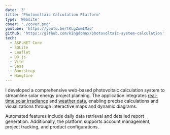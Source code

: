 ```yaml
---
date: '3'
title: 'Photovoltaic Calculation Platform'
type: 'Website'
cover: './cover.png'
youtube: 'https://youtu.be/tKLgZwmIMao'
github: 'https://github.com/kingdomax/photovoltaic-system-calculation'
tech:
  - ASP.NET Core
  - SQLite
  - Leaflet
  - D3.js
  - Vite
  - Sass
  - Bootstrap
  - Hangfire
---
```


I developed a comprehensive web-based photovoltaic calculation system to streamline solar energy project planning. The application integrates [real-time solar irradiance](https://joint-research-centre.ec.europa.eu/photovoltaic-geographical-information-system-pvgis_en) and [weather data](https://openweathermap.org/api), enabling precise calculations and visualizations through interactive maps and dynamic diagrams.

Automated features include daily data retrieval and detailed report generation. Additionally, the platform supports account management, project tracking, and product configurations.

